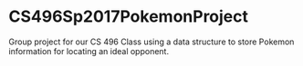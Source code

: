 # CS496Sp2017PokemonProject
Group project for our CS 496 Class using a data structure to store Pokemon information for locating an ideal opponent. 
